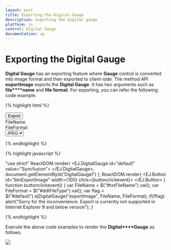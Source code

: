 ```yaml
---
layout: post
title: Exporting-the-Digital-Gauge
description: exporting the digital gauge
platform: js
control: Digital Gauge
documentation: ug
---
```


# Exporting the Digital Gauge

**Digital Gauge** has an exporting feature where **Gauge** control is converted into image format and then exported to client-side. The method API **exportImage** exports the **Digital Gauge**. It has two arguments such as **file****name** and **file format**. For exporting, you can refer the following code example.

{% highlight html %}

<div id="DigitalGauge1"></div>
<button id="btnSubmit">Export</button>
<div id=" fileName ">FileName </div>
<div id=" fileFormat ">FileFormat </div>
<select id="fileFormat">
    <option value="JPEG">JPEG</option>
    <option value="PNG">PNG</option>
</select>

{% endhighlight %}

{% highlight javascript %}

"use strict"
ReactDOM.render(
    <EJ.DigitalGauge id="default" value="Syncfusion">
    </EJ.DigitalGauge>,
		  document.getElementById('DigitalGauge1')
);
ReactDOM.render(
    <EJ.Button id="btnExportImage" width={100} click={buttonclickevent}>
    </EJ.Button>
)
function buttonclickevent() {
     var FileName = $("#txtFileName").val();
     var FileFormat = $("#ddlFileType").val();
     var flag = $("#default").ejDigitalGauge("exportImage", FileName, FileFormat);
     if(!flag)
        alert("Sorry for the inconvenience. Export is currently not supported in Internet Explorer 9 and below version");
}

{% endhighlight %}

Execute the above code examples to render the **Digital****Gauge** as follows.

![](/js/DigitalGauge/Exporting-the-Digital-Gauge_images/Exporting-the-Digital-Gauge_img1.png)

